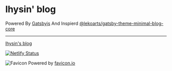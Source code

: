 
# lhysin' blog
Powered By [Gatsbyjs](https://www.gatsbyjs.org/)
And Inspierd [@lekoarts/gatsby-theme-minimal-blog-core]([https://github.com/LekoArts/gatsby-themes](https://github.com/LekoArts/gatsby-themes))

---
[lhysin's blog](https://lhysin.netlify.com/)

[![Netlify Status](https://api.netlify.com/api/v1/badges/ef45ab54-d1ec-4f1b-b3ad-2728916ff09b/deploy-status)](https://app.netlify.com/sites/lhysin/deploys)

![Favicon](https://lhysin.netlify.com/favicon.ico)
Powered by [favicon.io](https://favicon.io/favicon-generator)